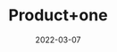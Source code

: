 ---
title: 'Product+one'
date: '2022-03-07' 
metatag: '' 
inventory: '0.0' 
draft: false 
# meta description 
shortDescripton: ''
description: 'category+One'
longdescription: ''
featured: True
# product Price
price: '100.0'
# Product Short Description
shortDescription: ''
productID: 'CAD5DB0A-4169-EC11-8482-0022486E52CE'
type: 'products'
category: 'category+One' 
thumnailproduct: 'https://secondone.eralive.net/images/products/CAD5DB0A-4169-EC11-8482-0022486E52CE1.png' 
images:
  - image: 'images/products/CAD5DB0A-4169-EC11-8482-0022486E52CE1.png'  
Variants:
---